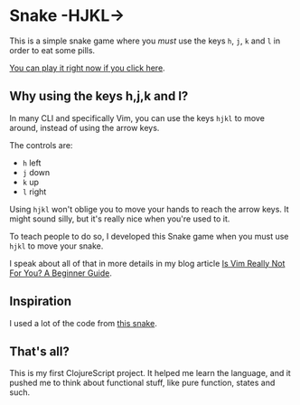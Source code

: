 # Snake -HJKL->

This is a simple snake game where you *must* use the keys `h`, `j`, `k` and `l` in order to eat some pills.

[You can play it right now if you click here](https://matthieucneude.com/snake/).

## Why using the keys h,j,k and l?

In many CLI and specifically Vim, you can use the keys `hjkl` to move around, instead of using the arrow keys.

The controls are:

* `h` left
* `j` down
* `k` up
* `l` right

Using `hjkl` won't oblige you to move your hands to reach the arrow keys. It might sound silly, but it's really nice when you're used to it.

To teach people to do so, I developed this Snake game when you must use `hjkl` to move your snake.

I speak about all of that in more details in my blog article [Is Vim Really Not For You? A Beginner Guide](https://thevaluable.dev/vim-for-beginnners/).

## Inspiration

I used a lot of the code from [this snake](https://github.com/coldnew/snake.cljs).

## That's all?

This is my first ClojureScript project. It helped me learn the language, and it pushed me to think about functional stuff, like pure function, states and such.
